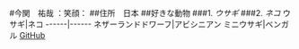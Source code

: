 #今関　祐哉 ：笑顔：
##住所　日本
##好きな動物
###1. *ウサギ*
###2. *ネコ*
ウサギ|ネコ
------|------
ネザーランドドワーフ|アビシニアン
ミニウサギ|ベンガル
[GitHub](http://www.tama.ac.jp/)
